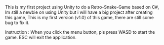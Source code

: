 This is my first project using Unity to do a Retro-Snake-Game based on C#,
Im still a newbie on using Unity but i will have a big project after creating this game,
This is my first version (v1.0) of this game, there are still some bug to fix it.

Instruction :
When you click the menu button, pls press WASD to start the game.
ESC will exit the application.
